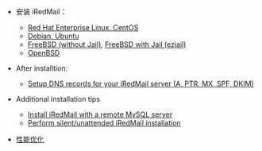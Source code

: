 * 安装 iRedMail：

    * [Red Hat Enterprise Linux, CentOS](./install.iredmail.on.rhel-zh_CN.html)
    * [Debian, Ubuntu](./install.iredmail.on.debian.ubuntu-zh_CN.html)
    * [FreeBSD (without Jail)](./install.iredmail.on.freebsd.html), [FreeBSD with Jail (ezjail)](./install.iredmail.on.freebsd.with.jail.html)
    * [OpenBSD](./install.iredmail.on.openbsd.html)

* After installtion:

    * [Setup DNS records for your iRedMail server (A, PTR, MX, SPF, DKIM)](./setup.dns.html)

* Additional installation tips

    * [Install iRedMail with a remote MySQL server](./install.iredmail.with.remote.mysql.server.html)
    * [Perform silent/unattended iRedMail installation](./unattended.iredmail.installation.html)

* [性能优化](./performance.tuning-zh_CN.html)
